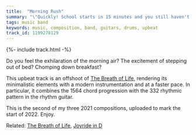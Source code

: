 ```yaml
---
title:  "Morning Rush"
summary: "\"Quickly! School starts in 15 minutes and you still haven't changed out of your pajamas!\""
tags: music band
keywords: music, composition, band, guitars, drums, upbeat
track_id: 1199278129
---
```


{%- include track.html -%}

Do you feel the exhilaration of the morning air? The excitement of stepping out of bed? Chomping down breakfast? 

This upbeat track is an offshoot of [The Breath of Life](/posts/the-breath-of-life/), rendering its minimalistic elements with a modern instrumentation and at a faster pace. In particular, it combines the 1564 chord progression with the 332 rhythmic pattern in the rhythm guitar.

This is the second of my three 2021 compositions, uploaded to mark the start of 2022. Enjoy.

Related: [The Breath of Life](/posts/the-breath-of-life/), [Joyride in D](/posts/joyride-in-d/)
